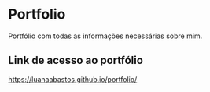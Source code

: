 # Portfolio
Portfólio com todas as informações necessárias sobre mim.

## Link de acesso ao portfólio
https://luanaabastos.github.io/portfolio/
